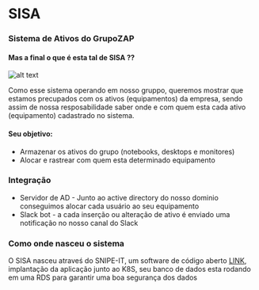 # SISA
### Sistema de Ativos do GrupoZAP

#### Mas a final o que é esta tal de SISA ??

![alt text][logo]

[logo]: https://media.giphy.com/media/3oEjHAUOqG3lSS0f1C/giphy.gif

Como esse sistema operando em nosso gruppo, queremos mostrar que estamos precupados com os ativos (equipamentos) da empresa,
sendo assim de nossa resposabilidade saber onde e com quem esta cada ativo (equipamento) cadastrado no sistema.

#### Seu objetivo:

* Armazenar os ativos do grupo (notebooks, desktops e monitores)
* Alocar e rastrear com quem esta determinado equipamento

### Integração

* Servidor de AD - Junto ao active directory do nosso dominio conseguimos alocar cada usuário ao seu equipamento
* Slack bot - a cada inserção ou alteração de ativo é enviado uma notificação no nosso canal do Slack

### Como onde nasceu o sistema

O SISA nasceu atraveś do SNIPE-IT, um software de código aberto [LINK](https://github.com/snipe/snipe-it),
implantação da aplicação junto ao K8S, seu banco de dados esta rodando em uma RDS para garantir uma boa segurança dos dados
